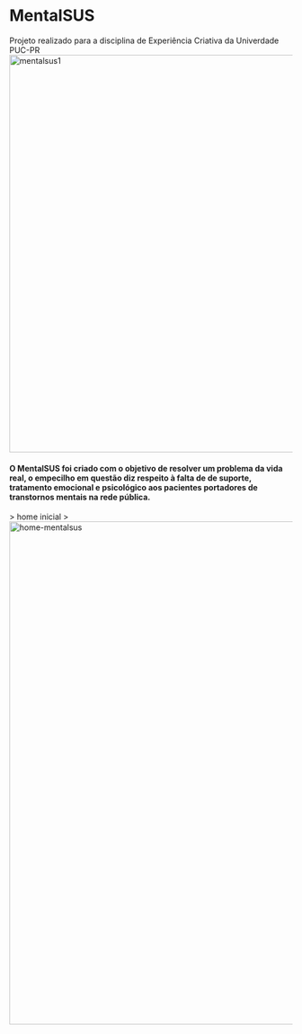 # MentalSUS
Projeto realizado para a disciplina de Experiência Criativa da Univerdade PUC-PR
<img width="708" alt="mentalsus1" src="https://github.com/kyoulau/MentalSUS_oficial/assets/92749834/f5a97885-91e7-4968-80c0-f093d68d20eb">
<h4>O MentalSUS foi criado com o objetivo de resolver um problema da vida real, o empecilho em questão diz respeito à falta de de suporte, tratamento emocional e psicológico aos pacientes portadores de transtornos mentais na rede pública.</h4>
> home inicial 
> <img width="896" alt="home-mentalsus" src="https://github.com/kyoulau/MentalSUS_oficial/assets/92749834/cea410a7-9a0f-4516-b3a3-3d9aaaf789b2">
